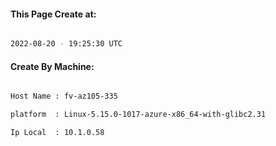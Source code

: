 
   
#### This Page Create at:

```bash

2022-08-20 - 19:25:30 UTC

```

#### Create By Machine:

```bash

Host Name : fv-az105-335

platform  : Linux-5.15.0-1017-azure-x86_64-with-glibc2.31

Ip Local  : 10.1.0.58

```

